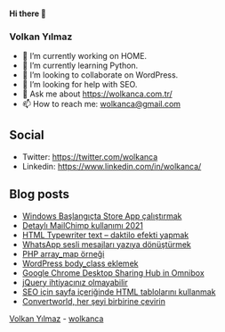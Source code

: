 #### Hi there 👋

### Volkan Yılmaz

- 🔭 I’m currently working on HOME.
- 🌱 I’m currently learning Python.
- 👯 I’m looking to collaborate on WordPress.
- 🤔 I’m looking for help with SEO.
- 💬 Ask me about https://wolkanca.com.tr/
- 📫 How to reach me: wolkanca@gmail.com

## Social
- Twitter: https://twitter.com/wolkanca
- Linkedin: https://www.linkedin.com/in/wolkanca/



## Blog posts
<!-- BLOG-POST-LIST:START -->
- [Windows Başlangıçta Store App çalıştırmak](https://wolkanca.com.tr/windows-baslangicta-store-app-calistirmak/)
- [Detaylı MailChimp kullanımı 2021](https://wolkanca.com.tr/detayli-mailchimp-kullanimi-2021/)
- [HTML Typewriter text – daktilo efekti yapmak](https://wolkanca.com.tr/html-typewriter-text-daktilo-efekti-yapmak/)
- [WhatsApp sesli mesajları yazıya dönüştürmek](https://wolkanca.com.tr/whatsapp-sesli-mesajlari-yaziya-donusturmek/)
- [PHP array_map örneği](https://wolkanca.com.tr/php-array_map-ornegi/)
- [WordPress body_class eklemek](https://wolkanca.com.tr/wordpress-body_class-eklemek/)
- [Google Chrome Desktop Sharing Hub in Omnibox](https://wolkanca.com.tr/google-chrome-desktop-sharing-hub-in-omnibox/)
- [jQuery ihtiyacınız olmayabilir](https://wolkanca.com.tr/jquery-ihtiyaciniz-olmayabilir/)
- [SEO için sayfa içeriğinde HTML tablolarını kullanmak](https://wolkanca.com.tr/seo-icin-sayfa-iceriginde-html-tablolarini-kullanmak/)
- [Convertworld, her şeyi birbirine çevirin](https://wolkanca.com.tr/convertworld-her-seyi-birbirine-cevirin/)
<!-- BLOG-POST-LIST:END -->


[Volkan Yılmaz](https://volkanyilmaz.com.tr/) - [wolkanca](https://wolkanca.com.tr/)

